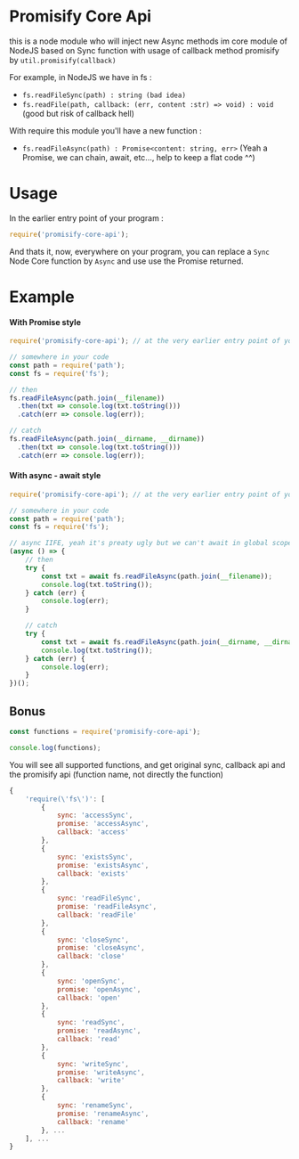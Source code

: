 # Promisify Core Api

this is a node module who will inject new Async methods im core module of NodeJS based on Sync function with usage of callback method promisify by `util.promisify(callback)`

For example, in NodeJS we have in fs :

- `fs.readFileSync(path) : string (bad idea)`
- `fs.readFile(path, callback: (err, content :str) => void) : void` (good but risk of callback hell)

With require this module you'll have a new function :

- `fs.readFileAsync(path) : Promise<content: string, err>` (Yeah a Promise, we can chain, await, etc..., help to keep a flat code ^^)

# Usage

In the earlier entry point of your program :

```js
require('promisify-core-api');
```

And thats it, now, everywhere on your program, you can replace a `Sync` Node Core function by `Async` and use use the Promise returned.

# Example

#### With Promise style

```js
require('promisify-core-api'); // at the very earlier entry point of your program, One time

// somewhere in your code
const path = require('path');
const fs = require('fs');

// then
fs.readFileAsync(path.join(__filename))
  .then(txt => console.log(txt.toString()))
  .catch(err => console.log(err));

// catch
fs.readFileAsync(path.join(__dirname, __dirname))
  .then(txt => console.log(txt.toString()))
  .catch(err => console.log(err));
```

#### With async - await style

```js
require('promisify-core-api'); // at the very earlier entry point of your program, One time

// somewhere in your code
const path = require('path');
const fs = require('fs');

// async IIFE, yeah it's preaty ugly but we can't await in global scope, global scope is not async
(async () => {
    // then
    try {
        const txt = await fs.readFileAsync(path.join(__filename));
        console.log(txt.toString());
    } catch (err) {
        console.log(err);
    }

    // catch
    try {
        const txt = await fs.readFileAsync(path.join(__dirname, __dirname));
        console.log(txt.toString());
    } catch (err) {
        console.log(err);
    }
})();
```

## Bonus

```js
const functions = require('promisify-core-api');

console.log(functions);
```

You will see all supported functions, and get original sync, callback api and the promisify api (function name, not directly the function)

```js
{
    'require(\'fs\')': [
        {
            sync: 'accessSync',
            promise: 'accessAsync',
            callback: 'access'
        },
        {
            sync: 'existsSync',
            promise: 'existsAsync',
            callback: 'exists'
        },
        {
            sync: 'readFileSync',
            promise: 'readFileAsync',
            callback: 'readFile'
        },
        {
            sync: 'closeSync',
            promise: 'closeAsync',
            callback: 'close'
        },
        {
            sync: 'openSync',
            promise: 'openAsync',
            callback: 'open'
        },
        {
            sync: 'readSync',
            promise: 'readAsync',
            callback: 'read'
        },
        {
            sync: 'writeSync',
            promise: 'writeAsync', 
            callback: 'write'
        },
        {
            sync: 'renameSync',
            promise: 'renameAsync',
            callback: 'rename'
        }, ...
    ], ...
}
```